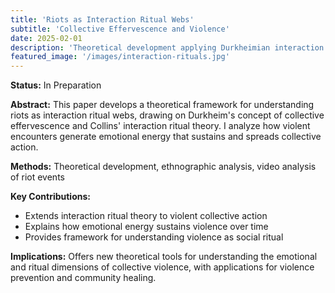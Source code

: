 ```yaml
---
title: 'Riots as Interaction Ritual Webs'
subtitle: 'Collective Effervescence and Violence'
date: 2025-02-01
description: 'Theoretical development applying Durkheimian interaction ritual theory to understanding collective violence dynamics.'
featured_image: '/images/interaction-rituals.jpg'
---
```


**Status:** In Preparation

**Abstract:** This paper develops a theoretical framework for understanding riots as interaction ritual webs, drawing on Durkheim's concept of collective effervescence and Collins' interaction ritual theory. I analyze how violent encounters generate emotional energy that sustains and spreads collective action.

**Methods:** Theoretical development, ethnographic analysis, video analysis of riot events

**Key Contributions:**
- Extends interaction ritual theory to violent collective action
- Explains how emotional energy sustains violence over time
- Provides framework for understanding violence as social ritual

**Implications:** Offers new theoretical tools for understanding the emotional and ritual dimensions of collective violence, with applications for violence prevention and community healing.